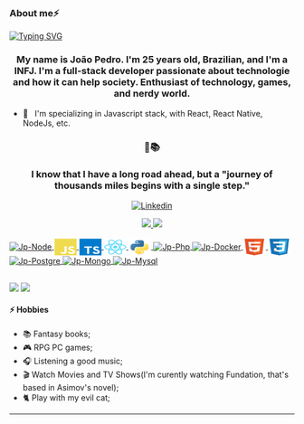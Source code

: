 
### About me⚡

[![Typing SVG](https://readme-typing-svg.herokuapp.com/?font=Architects+Daughter&color=7AF79A&size=30&lines=Hey!+It%27s+Jo%C3%A3o!;I%27m+a+FullStack+Developer)](https://git.io/typing-svg)

<h3 align="center">
    My name is João Pedro. I'm 25 years old, Brazilian, and I'm a INFJ. I'm a full-stack developer passionate about technologie and how it can help society. Enthusiast of technology, games, and nerdy world.
</h3>

- 🌱 &nbsp; I'm specializing in Javascript stack, with React, React Native, NodeJs, etc.

<h3 align="center">
  💜📚
</h3>
<h3 align="center">
  I know that I have a long road ahead, but a "journey of thousands miles begins with a single step."
</h3>
<p align="center">
  <a href="https://www.linkedin.com/in/jp-soares/"><img alt="Linkedin" src="https://img.shields.io/badge/-LinkedIn-blue?style=flat-square&logo=Linkedin&logoColor=white&link=https://www.linkedin.com/in/fagnerpsantos/"></a>
</p>

<div align="center">
  <a href="https://github.com/jpsoaresXy">
  <img height="150em" src="https://github-readme-stats.vercel.app/api?username=jpsoaresXy&show_icons=true&theme=dracula&include_all_commits=true&count_private=true"/>
  <img height="150em" src="https://github-readme-stats.vercel.app/api/top-langs/?username=jpsoaresXy&layout=compact&langs_count=7&theme=dracula"/>
</div>
<div style="display: inline_block"><br>
  <img align="center" alt="Jp-Node" height="40" width="50" src="https://cdn.jsdelivr.net/gh/devicons/devicon/icons/nodejs/nodejs-original.svg" />

  <img align="center" alt="Jp-Js" height="30" width="40" src="https://raw.githubusercontent.com/devicons/devicon/master/icons/javascript/javascript-plain.svg">
  <img align="center" alt="Jp-Ts" height="30" width="40" src="https://raw.githubusercontent.com/devicons/devicon/master/icons/typescript/typescript-plain.svg">
  <img align="center" alt="Jp-React" height="30" width="40" src="https://raw.githubusercontent.com/devicons/devicon/master/icons/react/react-original.svg">
  <img align="center" alt="Jp-Python" height="30" width="40" src="https://raw.githubusercontent.com/devicons/devicon/master/icons/python/python-original.svg">
  <img align="center" alt="Jp-Php" height="40" width="50"  src="https://cdn.jsdelivr.net/gh/devicons/devicon/icons/php/php-plain.svg" />
  <img align="center" alt="Jp-Docker" height="40" width="50" src="https://cdn.jsdelivr.net/gh/devicons/devicon/icons/docker/docker-original.svg" />
  <img align="center" alt="Jp-HTML" height="30" width="40" src="https://raw.githubusercontent.com/devicons/devicon/master/icons/html5/html5-original.svg">
  <img align="center" alt="Jp-CSS" height="30" width="40" src="https://raw.githubusercontent.com/devicons/devicon/master/icons/css3/css3-original.svg">
  <img align="center" alt="Jp-Postgre" height="30" width="40" src="https://cdn.jsdelivr.net/gh/devicons/devicon/icons/postgresql/postgresql-original.svg" />
  <img align="center" alt="Jp-Mongo" height="30" width="40" src="https://cdn.jsdelivr.net/gh/devicons/devicon/icons/mongodb/mongodb-original.svg" />
  <img align="center" alt="Jp-Mysql" height="30" width="40" src="https://cdn.jsdelivr.net/gh/devicons/devicon/icons/mysql/mysql-original.svg" />

##
  
<div> 
  <a href = "mailto:jpsoares3@gmail.com"><img src="https://img.shields.io/badge/-Gmail-%23333?style=for-the-badge&logo=gmail&logoColor=white" target="_blank"></a>
  <a href="https://www.linkedin.com/in/jp-soares/" target="_blank"><img src="https://img.shields.io/badge/-LinkedIn-%230077B5?style=for-the-badge&logo=linkedin&logoColor=white" target="_blank"></a> 
 
</div>

#### ⚡ Hobbies

- 📚 Fantasy books;
- 🎮 RPG PC games;
- 🎧 Listening a good music;
- 🎬 Watch Movies and TV Shows(I'm curently watching Fundation, that's based in Asimov's novel);
- 🐈 Play with my evil cat;

---
